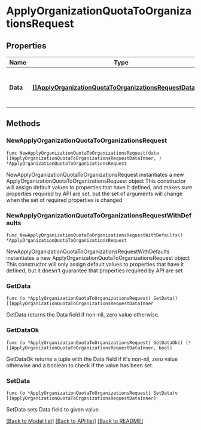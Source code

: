 # ApplyOrganizationQuotaToOrganizationsRequest

## Properties

Name | Type | Description | Notes
------------ | ------------- | ------------- | -------------
**Data** | [**[]ApplyOrganizationQuotaToOrganizationsRequestDataInner**](ApplyOrganizationQuotaToOrganizationsRequestDataInner.md) | List of organization relationships to apply the quota to | 

## Methods

### NewApplyOrganizationQuotaToOrganizationsRequest

`func NewApplyOrganizationQuotaToOrganizationsRequest(data []ApplyOrganizationQuotaToOrganizationsRequestDataInner, ) *ApplyOrganizationQuotaToOrganizationsRequest`

NewApplyOrganizationQuotaToOrganizationsRequest instantiates a new ApplyOrganizationQuotaToOrganizationsRequest object
This constructor will assign default values to properties that have it defined,
and makes sure properties required by API are set, but the set of arguments
will change when the set of required properties is changed

### NewApplyOrganizationQuotaToOrganizationsRequestWithDefaults

`func NewApplyOrganizationQuotaToOrganizationsRequestWithDefaults() *ApplyOrganizationQuotaToOrganizationsRequest`

NewApplyOrganizationQuotaToOrganizationsRequestWithDefaults instantiates a new ApplyOrganizationQuotaToOrganizationsRequest object
This constructor will only assign default values to properties that have it defined,
but it doesn't guarantee that properties required by API are set

### GetData

`func (o *ApplyOrganizationQuotaToOrganizationsRequest) GetData() []ApplyOrganizationQuotaToOrganizationsRequestDataInner`

GetData returns the Data field if non-nil, zero value otherwise.

### GetDataOk

`func (o *ApplyOrganizationQuotaToOrganizationsRequest) GetDataOk() (*[]ApplyOrganizationQuotaToOrganizationsRequestDataInner, bool)`

GetDataOk returns a tuple with the Data field if it's non-nil, zero value otherwise
and a boolean to check if the value has been set.

### SetData

`func (o *ApplyOrganizationQuotaToOrganizationsRequest) SetData(v []ApplyOrganizationQuotaToOrganizationsRequestDataInner)`

SetData sets Data field to given value.



[[Back to Model list]](../README.md#documentation-for-models) [[Back to API list]](../README.md#documentation-for-api-endpoints) [[Back to README]](../README.md)


